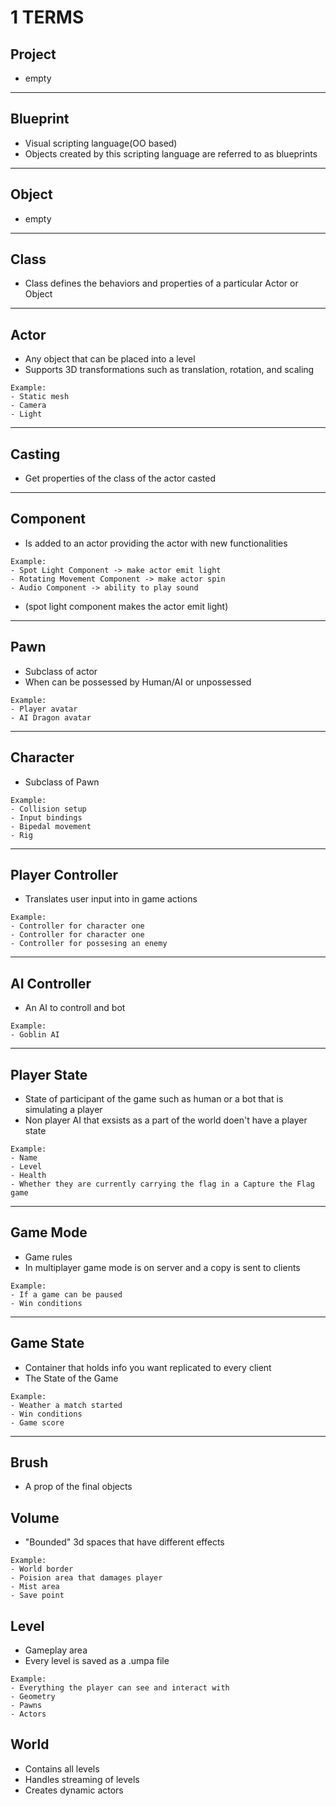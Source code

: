 # 1 TERMS

## Project
- empty
---

## Blueprint
- Visual scripting language(OO based)
- Objects created by this scripting language are referred to as blueprints
---

## Object
- empty
---

## Class
- Class defines the behaviors and properties of a particular Actor or Object
---

## Actor
- Any object that can be placed into a level
- Supports 3D transformations such as translation, rotation, and scaling
```
Example:
- Static mesh
- Camera
- Light
```
---

## Casting
- Get properties of the class of the actor casted
---

## Component
- Is added to an actor providing the actor with new functionalities
```
Example:
- Spot Light Component -> make actor emit light
- Rotating Movement Component -> make actor spin
- Audio Component -> ability to play sound
```
- (spot light component makes the actor emit light)
---

## Pawn
- Subclass of actor
- When can be possessed by Human/AI or unpossessed
```
Example:
- Player avatar
- AI Dragon avatar
```
---

## Character
- Subclass of Pawn
```
Example:
- Collision setup
- Input bindings
- Bipedal movement
- Rig
```
---

## Player Controller
- Translates user input into in game actions
```
Example:
- Controller for character one
- Controller for character one
- Controller for possesing an enemy
```
---

## AI Controller
- An AI to controll and bot
```
Example:
- Goblin AI
```
---

## Player State
- State of participant of the game such as human or a bot that is simulating a player
- Non player AI that exsists as a part of the world doen't have a player state
```
Example:
- Name
- Level
- Health
- Whether they are currently carrying the flag in a Capture the Flag game
```
---

## Game Mode
- Game rules
- In multiplayer game mode is on server and a copy is sent to clients
```
Example:
- If a game can be paused
- Win conditions
```
---

## Game State
- Container that holds info you want replicated to every client
- The State of the Game
```
Example:
- Weather a match started
- Win conditions
- Game score
```
---

## Brush
- A prop of the final objects

## Volume
- "Bounded" 3d spaces that have different effects
```
Example:
- World border
- Poision area that damages player
- Mist area
- Save point
```

## Level
- Gameplay area
- Every level is saved as a .umpa file
```
Example:
- Everything the player can see and interact with
- Geometry
- Pawns
- Actors
```

## World
- Contains all levels
- Handles streaming of levels
- Creates dynamic actors
